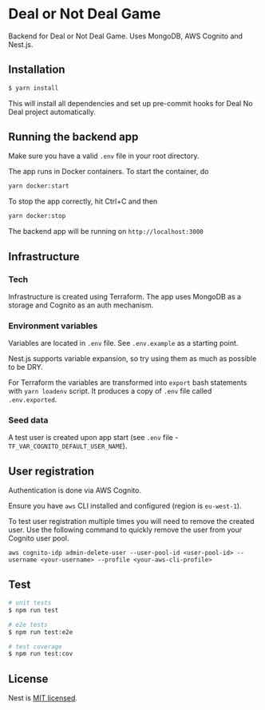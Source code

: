 # Deal or Not Deal Game

Backend for Deal or Not Deal Game. Uses MongoDB, AWS Cognito and Nest.js.

## Installation

```bash
$ yarn install
```

This will install all dependencies and set up pre-commit hooks for Deal No Deal project automatically.

## Running the backend app
Make sure you have a valid `.env` file in your root directory.

The app runs in Docker containers. To start the container, do

```bash
yarn docker:start
```

To stop the app correctly, hit Ctrl+C and then 

```bash
yarn docker:stop
```

The backend app will be running on `http://localhost:3000`

## Infrastructure

### Tech
Infrastructure is created using Terraform. The app uses MongoDB as a storage and Cognito as an auth mechanism.

### Environment variables
Variables are located in `.env` file. See `.env.example` as a starting point.

Nest.js supports variable expansion, so try using them as much as possible to be DRY.

For Terraform the variables are transformed into `export` bash statements with `yarn loadenv` script. It produces a copy of `.env` file called `.env.exported`. 

### Seed data
A test user is created upon app start (see `.env` file - `TF_VAR_COGNITO_DEFAULT_USER_NAME`).

## User registration
Authentication is done via AWS Cognito.

Ensure you have `aws` CLI installed and configured (region is `eu-west-1`).

To test user registration multiple times you will need to remove the created user. Use the following command to quickly remove the user from your Cognito user pool.

```
aws cognito-idp admin-delete-user --user-pool-id <user-pool-id> --username <your-username> --profile <your-aws-cli-profile>
```


## Test

```bash
# unit tests
$ npm run test

# e2e tests
$ npm run test:e2e

# test coverage
$ npm run test:cov
```

## License

Nest is [MIT licensed](LICENSE).
